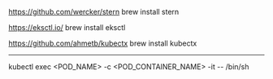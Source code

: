 https://github.com/wercker/stern
brew install stern

https://eksctl.io/
brew install eksctl

https://github.com/ahmetb/kubectx
brew install kubectx

---

kubectl exec <POD_NAME> -c <POD_CONTAINER_NAME> -it -- /bin/sh
